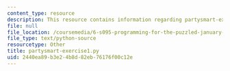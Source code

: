 ```yaml
---
content_type: resource
description: This resource contains information regarding partysmart-exercise1.py.
file: null
file_location: /coursemedia/6-s095-programming-for-the-puzzled-january-iap-2018/2440ea89b3e24b8d82eb76176f00c12e_partysmart-exercise1.py
file_type: text/python-source
resourcetype: Other
title: partysmart-exercise1.py
uid: 2440ea89-b3e2-4b8d-82eb-76176f00c12e
---
```

